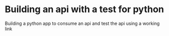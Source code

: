 # Building an api with a test for python

Building a python app to consume an api
and test the api using a working link